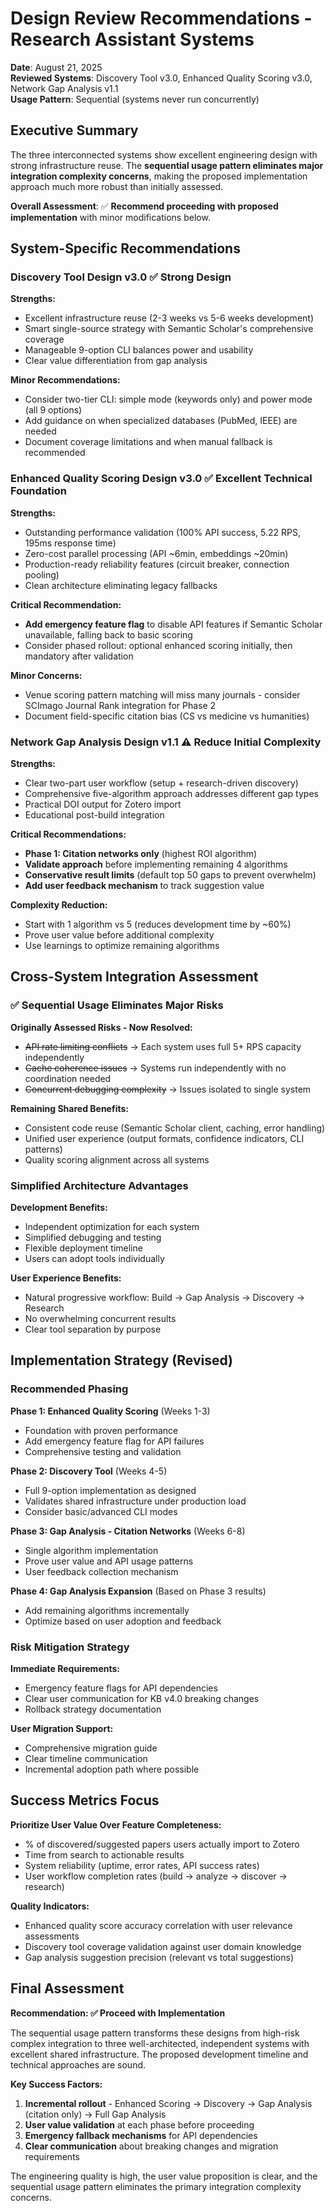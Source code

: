# Design Review Recommendations - Research Assistant Systems

**Date**: August 21, 2025  
**Reviewed Systems**: Discovery Tool v3.0, Enhanced Quality Scoring v3.0, Network Gap Analysis v1.1  
**Usage Pattern**: Sequential (systems never run concurrently)

## Executive Summary

The three interconnected systems show excellent engineering design with strong infrastructure reuse. The **sequential usage pattern eliminates major integration complexity concerns**, making the proposed implementation approach much more robust than initially assessed.

**Overall Assessment**: ✅ **Recommend proceeding with proposed implementation** with minor modifications below.

## System-Specific Recommendations

### Discovery Tool Design v3.0 ✅ **Strong Design**

**Strengths:**
- Excellent infrastructure reuse (2-3 weeks vs 5-6 weeks development)
- Smart single-source strategy with Semantic Scholar's comprehensive coverage
- Manageable 9-option CLI balances power and usability
- Clear value differentiation from gap analysis

**Minor Recommendations:**
- Consider two-tier CLI: simple mode (keywords only) and power mode (all 9 options)
- Add guidance on when specialized databases (PubMed, IEEE) are needed
- Document coverage limitations and when manual fallback is recommended

### Enhanced Quality Scoring Design v3.0 ✅ **Excellent Technical Foundation**

**Strengths:**
- Outstanding performance validation (100% API success, 5.22 RPS, 195ms response time)
- Zero-cost parallel processing (API ~6min, embeddings ~20min)
- Production-ready reliability features (circuit breaker, connection pooling)
- Clean architecture eliminating legacy fallbacks

**Critical Recommendation:**
- **Add emergency feature flag** to disable API features if Semantic Scholar unavailable, falling back to basic scoring
- Consider phased rollout: optional enhanced scoring initially, then mandatory after validation

**Minor Concerns:**
- Venue scoring pattern matching will miss many journals - consider SCImago Journal Rank integration for Phase 2
- Document field-specific citation bias (CS vs medicine vs humanities)

### Network Gap Analysis Design v1.1 ⚠️ **Reduce Initial Complexity**

**Strengths:**
- Clear two-part user workflow (setup + research-driven discovery)
- Comprehensive five-algorithm approach addresses different gap types
- Practical DOI output for Zotero import
- Educational post-build integration

**Critical Recommendations:**
- **Phase 1: Citation networks only** (highest ROI algorithm)
- **Validate approach** before implementing remaining 4 algorithms
- **Conservative result limits** (default top 50 gaps to prevent overwhelm)
- **Add user feedback mechanism** to track suggestion value

**Complexity Reduction:**
- Start with 1 algorithm vs 5 (reduces development time by ~60%)
- Prove user value before additional complexity
- Use learnings to optimize remaining algorithms

## Cross-System Integration Assessment

### ✅ **Sequential Usage Eliminates Major Risks**

**Originally Assessed Risks - Now Resolved:**
- ~~API rate limiting conflicts~~ → Each system uses full 5+ RPS capacity independently
- ~~Cache coherence issues~~ → Systems run independently with no coordination needed
- ~~Concurrent debugging complexity~~ → Issues isolated to single system

**Remaining Shared Benefits:**
- Consistent code reuse (Semantic Scholar client, caching, error handling)
- Unified user experience (output formats, confidence indicators, CLI patterns)
- Quality scoring alignment across all systems

### Simplified Architecture Advantages

**Development Benefits:**
- Independent optimization for each system
- Simplified debugging and testing
- Flexible deployment timeline
- Users can adopt tools individually

**User Experience Benefits:**
- Natural progressive workflow: Build → Gap Analysis → Discovery → Research
- No overwhelming concurrent results
- Clear tool separation by purpose

## Implementation Strategy (Revised)

### Recommended Phasing

**Phase 1: Enhanced Quality Scoring** (Weeks 1-3)
- Foundation with proven performance
- Add emergency feature flag for API failures
- Comprehensive testing and validation

**Phase 2: Discovery Tool** (Weeks 4-5)
- Full 9-option implementation as designed
- Validates shared infrastructure under production load
- Consider basic/advanced CLI modes

**Phase 3: Gap Analysis - Citation Networks** (Weeks 6-8)
- Single algorithm implementation
- Prove user value and API usage patterns
- User feedback collection mechanism

**Phase 4: Gap Analysis Expansion** (Based on Phase 3 results)
- Add remaining algorithms incrementally
- Optimize based on user adoption and feedback

### Risk Mitigation Strategy

**Immediate Requirements:**
- Emergency feature flags for API dependencies
- Clear user communication for KB v4.0 breaking changes
- Rollback strategy documentation

**User Migration Support:**
- Comprehensive migration guide
- Clear timeline communication
- Incremental adoption path where possible

## Success Metrics Focus

**Prioritize User Value Over Feature Completeness:**
- % of discovered/suggested papers users actually import to Zotero
- Time from search to actionable results
- System reliability (uptime, error rates, API success rates)
- User workflow completion rates (build → analyze → discover → research)

**Quality Indicators:**
- Enhanced quality score accuracy correlation with user relevance assessments
- Discovery tool coverage validation against user domain knowledge
- Gap analysis suggestion precision (relevant vs total suggestions)

## Final Assessment

**Recommendation: ✅ Proceed with Implementation**

The sequential usage pattern transforms these designs from high-risk complex integration to three well-architected, independent systems with excellent shared infrastructure. The proposed development timeline and technical approaches are sound.

**Key Success Factors:**
1. **Incremental rollout** - Enhanced Scoring → Discovery → Gap Analysis (citation only) → Full Gap Analysis
2. **User value validation** at each phase before proceeding
3. **Emergency fallback mechanisms** for API dependencies
4. **Clear communication** about breaking changes and migration requirements

The engineering quality is high, the user value proposition is clear, and the sequential usage pattern eliminates the primary integration complexity concerns.